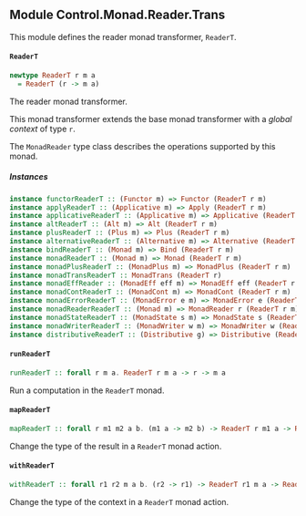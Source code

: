 ## Module Control.Monad.Reader.Trans

This module defines the reader monad transformer, `ReaderT`.

#### `ReaderT`

``` purescript
newtype ReaderT r m a
  = ReaderT (r -> m a)
```

The reader monad transformer.

This monad transformer extends the base monad transformer with a _global context_ of
type `r`.

The `MonadReader` type class describes the operations supported by this monad.

##### Instances
``` purescript
instance functorReaderT :: (Functor m) => Functor (ReaderT r m)
instance applyReaderT :: (Applicative m) => Apply (ReaderT r m)
instance applicativeReaderT :: (Applicative m) => Applicative (ReaderT r m)
instance altReaderT :: (Alt m) => Alt (ReaderT r m)
instance plusReaderT :: (Plus m) => Plus (ReaderT r m)
instance alternativeReaderT :: (Alternative m) => Alternative (ReaderT r m)
instance bindReaderT :: (Monad m) => Bind (ReaderT r m)
instance monadReaderT :: (Monad m) => Monad (ReaderT r m)
instance monadPlusReaderT :: (MonadPlus m) => MonadPlus (ReaderT r m)
instance monadTransReaderT :: MonadTrans (ReaderT r)
instance monadEffReader :: (MonadEff eff m) => MonadEff eff (ReaderT r m)
instance monadContReaderT :: (MonadCont m) => MonadCont (ReaderT r m)
instance monadErrorReaderT :: (MonadError e m) => MonadError e (ReaderT r m)
instance monadReaderReaderT :: (Monad m) => MonadReader r (ReaderT r m)
instance monadStateReaderT :: (MonadState s m) => MonadState s (ReaderT r m)
instance monadWriterReaderT :: (MonadWriter w m) => MonadWriter w (ReaderT r m)
instance distributiveReaderT :: (Distributive g) => Distributive (ReaderT e g)
```

#### `runReaderT`

``` purescript
runReaderT :: forall r m a. ReaderT r m a -> r -> m a
```

Run a computation in the `ReaderT` monad.

#### `mapReaderT`

``` purescript
mapReaderT :: forall r m1 m2 a b. (m1 a -> m2 b) -> ReaderT r m1 a -> ReaderT r m2 b
```

Change the type of the result in a `ReaderT` monad action.

#### `withReaderT`

``` purescript
withReaderT :: forall r1 r2 m a b. (r2 -> r1) -> ReaderT r1 m a -> ReaderT r2 m a
```

Change the type of the context in a `ReaderT` monad action.



